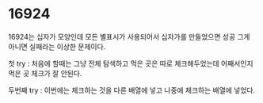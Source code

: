 # 16924

16924는 십자가 모양인데
모든 별표시가 사용되어서 십자가를 만들었으면 성공
그게 아니면 실패라는 이상한 문제이다.

첫 try : 처음에 할때는 그냥 전체 탐색하고 먹은 곳은 따로 체크해두었는데 어째서인지 먹은 곳 체크가 잘 안된다.

두번째 try : 이번에는 체크하는 것을 다른 배열에 넣고 나중에 체크하는 배열에 넣었다.